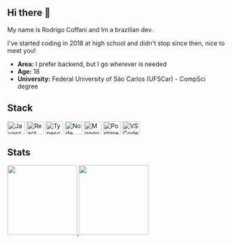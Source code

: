 ## Hi there 👋

My name is Rodrigo Coffani and Im a brazilian dev.

I've started coding in 2018 at high school and didn't stop since then, nice to meet you!

- __Area:__ I prefer backend, but I go wherever is needed
- __Age:__ 18
- __University:__ Federal University of São Carlos (UFSCar) - CompSci degree

## Stack
<div style="display: inline_block">
  <img align="center" alt="Javascript" height="30" width="40" src="https://cdn.jsdelivr.net/gh/devicons/devicon/icons/javascript/javascript-plain.svg">
  <img align="center" alt="React JS" height="30" width="40" src="https://cdn.jsdelivr.net/gh/devicons/devicon/icons/react/react-original.svg">
  <img align="center" alt="Typescript" height="30" width="40" src="https://cdn.jsdelivr.net/gh/devicons/devicon/icons/typescript/typescript-plain.svg">
  <img align="center" alt="Node JS" height="30" width="40" src="https://cdn.jsdelivr.net/gh/devicons/devicon/icons/nodejs/nodejs-plain.svg">
  <img align="center" alt="Mongo DB" height="30" width="40" src="https://cdn.jsdelivr.net/gh/devicons/devicon/icons/mongodb/mongodb-original.svg">
  <img align="center" alt="Postgres SQL" height="30" width="40" src="https://cdn.jsdelivr.net/gh/devicons/devicon/icons/postgresql/postgresql-plain.svg">
  <img align="center" alt="VS Code" height="30" width="40" src="https://cdn.jsdelivr.net/gh/devicons/devicon/icons/vscode/vscode-original.svg">
</div>

## Stats
<div>
  <a href="https://github.com/rodcoffani">
    <img height="160em" src="https://github-readme-stats.vercel.app/api?username=rodcoffani&show_icons=true&theme=dracula&include_all_commits=true&count_private=true"/>
    <img height="160em" src="https://github-readme-stats.vercel.app/api/top-langs/?username=rodcoffani&layout=compact&langs_count=6&theme=dracula"/>
  </a>
</div>
